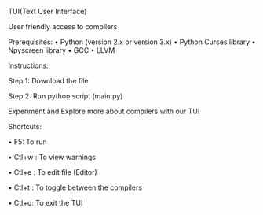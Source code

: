TUI(Text User Interface)

User friendly access to compilers

Prerequisites:
  •	Python (version 2.x or version 3.x)
  •	Python Curses library
  •	Npyscreen library
  •	GCC
  •	LLVM


Instructions:

  Step 1: Download the file
  
  Step 2: Run python script (main.py)
  

Experiment and Explore more about compilers with our TUI 

Shortcuts:

  •	F5: To run
  
  • Ctl+w : To view warnings
  
  •	Ctl+e : To edit file (Editor)
  
  •	Ctl+t : To toggle between the compilers
  
  •	Ctl+q: To exit the TUI
  

